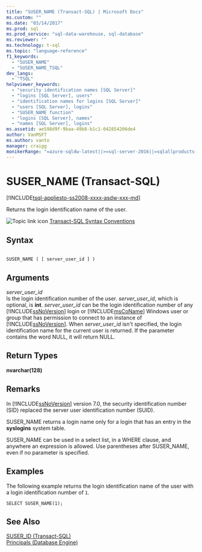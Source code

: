 ```yaml
---
title: "SUSER_NAME (Transact-SQL) | Microsoft Docs"
ms.custom: ""
ms.date: "03/14/2017"
ms.prod: sql
ms.prod_service: "sql-data-warehouse, sql-database"
ms.reviewer: ""
ms.technology: t-sql
ms.topic: "language-reference"
f1_keywords: 
  - "SUSER_NAME"
  - "SUSER_NAME_TSQL"
dev_langs: 
  - "TSQL"
helpviewer_keywords: 
  - "security identification names [SQL Server]"
  - "logins [SQL Server], users"
  - "identification names for logins [SQL Server]"
  - "users [SQL Server], logins"
  - "SUSER_NAME function"
  - "logins [SQL Server], names"
  - "names [SQL Server], logins"
ms.assetid: ae598d9f-9baa-49b8-b1c1-042854206de4
author: VanMSFT
ms.author: vanto
manager: craigg
monikerRange: "=azure-sqldw-latest||>=sql-server-2016||=sqlallproducts-allversions||>=sql-server-linux-2017||=azuresqldb-mi-current"
---
```

# SUSER_NAME (Transact-SQL)
[!INCLUDE[tsql-appliesto-ss2008-xxxx-asdw-xxx-md](../../includes/tsql-appliesto-ss2008-xxxx-asdw-xxx-md.md)]

Returns the login identification name of the user.  
  
![Topic link icon](../../database-engine/configure-windows/media/topic-link.gif "Topic link icon") [Transact-SQL Syntax Conventions](../../t-sql/language-elements/transact-sql-syntax-conventions-transact-sql.md)  
  
## Syntax  
  
```  
  
SUSER_NAME ( [ server_user_id ] )   
```  
  
## Arguments  
_server\_user\_id_  
Is the login identification number of the user. _server\_user\_id_, which is optional, is **int**. _server\_user\_id_ can be the login identification number of any [!INCLUDE[ssNoVersion](../../includes/ssnoversion-md.md)] login or [!INCLUDE[msCoName](../../includes/msconame-md.md)] Windows user or group that has permission to connect to an instance of [!INCLUDE[ssNoVersion](../../includes/ssnoversion-md.md)]. When _server\_user\_id_ isn't specified, the login identification name for the current user is returned. If the parameter contains the word NULL, it will return NULL.  
  
## Return Types  
**nvarchar(128)**  
  
## Remarks  
In [!INCLUDE[ssNoVersion](../../includes/ssnoversion-md.md)] version 7.0, the security identification number (SID) replaced the server user identification number (SUID).  
  
SUSER_NAME returns a login name only for a login that has an entry in the **syslogins** system table.  
  
SUSER_NAME can be used in a select list, in a WHERE clause, and anywhere an expression is allowed. Use parentheses after SUSER_NAME, even if no parameter is specified.  
  
## Examples  
The following example returns the login identification name of the user with a login identification number of `1`.  
  
```  
SELECT SUSER_NAME(1);  
```  
  
## See Also  
[SUSER_ID &#40;Transact-SQL&#41;](../../t-sql/functions/suser-id-transact-sql.md)   
[Principals &#40;Database Engine&#41;](../../relational-databases/security/authentication-access/principals-database-engine.md)  
  
  
